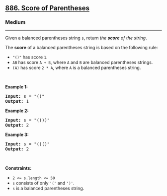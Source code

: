 <h2><a href="https://leetcode.com/problems/score-of-parentheses">886. Score of Parentheses</a></h2><h3>Medium</h3><hr><p>Given a balanced parentheses string <code>s</code>, return <em>the <strong>score</strong> of the string</em>.</p>

<p>The <strong>score</strong> of a balanced parentheses string is based on the following rule:</p>

<ul>
	<li><code>&quot;()&quot;</code> has score <code>1</code>.</li>
	<li><code>AB</code> has score <code>A + B</code>, where <code>A</code> and <code>B</code> are balanced parentheses strings.</li>
	<li><code>(A)</code> has score <code>2 * A</code>, where <code>A</code> is a balanced parentheses string.</li>
</ul>

<p>&nbsp;</p>
<p><strong class="example">Example 1:</strong></p>

<pre>
<strong>Input:</strong> s = &quot;()&quot;
<strong>Output:</strong> 1
</pre>

<p><strong class="example">Example 2:</strong></p>

<pre>
<strong>Input:</strong> s = &quot;(())&quot;
<strong>Output:</strong> 2
</pre>

<p><strong class="example">Example 3:</strong></p>

<pre>
<strong>Input:</strong> s = &quot;()()&quot;
<strong>Output:</strong> 2
</pre>

<p>&nbsp;</p>
<p><strong>Constraints:</strong></p>

<ul>
	<li><code>2 &lt;= s.length &lt;= 50</code></li>
	<li><code>s</code> consists of only <code>&#39;(&#39;</code> and <code>&#39;)&#39;</code>.</li>
	<li><code>s</code> is a balanced parentheses string.</li>
</ul>

